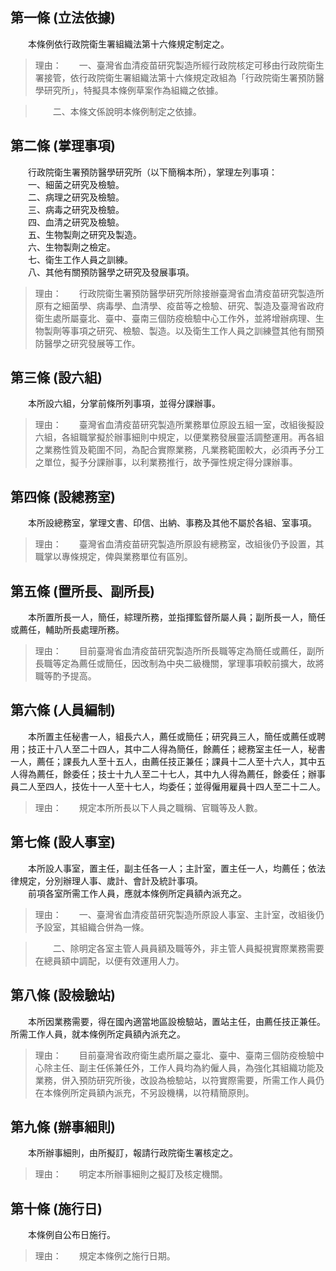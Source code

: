 第一條 (立法依據)
-----------------
　　本條例依行政院衛生署組織法第十六條規定制定之。  
> 理由：　　一、臺灣省血清疫苗研究製造所經行政院核定可移由行政院衛生署接管，依行政院衛生署組織法第十六條規定政組為「行政院衛生署預防醫學研究所」，特擬具本條例草案作為組織之依據。

> 　　二、本條文係說明本條例制定之依據。



第二條 (掌理事項)
-----------------
　　行政院衛生署預防醫學研究所（以下簡稱本所），掌理左列事項：  
　　一、細菌之研究及檢驗。  
　　二、病理之研究及檢驗。  
　　三、病毒之研究及檢驗。  
　　四、血清之研究及檢驗。  
　　五、生物製劑之研究及製造。  
　　六、生物製劑之檢定。  
　　七、衛生工作人員之訓練。  
　　八、其他有關預防醫學之研究及發展事項。  
> 理由：　　行政院衛生署預防醫學研究所除接辦臺灣省血清疫苗研究製造所原有之細菌學、病毒學、血清學、疫苗等之檢驗、研究、製造及臺灣省政府衛生處所屬臺北、臺中、臺南三個防疫檢驗中心工作外，並將增辦病理、生物製劑等事項之研究、檢驗、製造。以及衛生工作人員之訓練暨其他有關預防醫學之研究發展等工作。



第三條 (設六組)
---------------
　　本所設六組，分掌前條所列事項，並得分課辦事。  
> 理由：　　臺灣省血清疫苗研究製造所業務單位原設五組一室，改組後擬設六組，各組職掌擬於辦事細則中規定，以便業務發展靈活調整運用。再各組之業務性質及範圍不同，為配合實際業務，凡業務範圍較大，必須再予分工之單位，擬予分課辦事，以利業務推行，故予彈性規定得分課辦事。



第四條 (設總務室)
-----------------
　　本所設總務室，掌理文書、印信、出納、事務及其他不屬於各組、室事項。  
> 理由：　　臺灣省血清疫苗研究製造所原設有總務室，改組後仍予設置，其職掌以專條規定，俾與業務單位有區別。



第五條 (置所長、副所長)
-----------------------
　　本所置所長一人，簡任，綜理所務，並指揮監督所屬人員；副所長一人，簡任或薦任，輔助所長處理所務。  
> 理由：　　目前臺灣省血清疫苗研究製造所所長職等定為簡任或薦任，副所長職等定為薦任或簡任，因改制為中央二級機關，掌理事項較前擴大，故將職等酌予提高。



第六條 (人員編制)
-----------------
　　本所置主任秘書一人，組長六人，薦任或簡任；研究員三人，簡任或薦任或聘用；技正十八人至二十四人，其中二人得為簡任，餘薦任；總務室主任一人，秘書一人，薦任；課長九人至十五人，由薦任技正兼任；課員十二人至十六人，其中五人得為薦任，餘委任；技士十九人至二十七人，其中九人得為薦任，餘委任；辦事員二人至四人，技佐十一人至十七人，均委任；並得僱用雇員十四人至二十二人。  
> 理由：　　規定本所所長以下人員之職稱、官職等及人數。



第七條 (設人事室)
-----------------
　　本所設人事室，置主任，副主任各一人；主計室，置主任一人，均薦任；依法律規定，分別辦理人事、歲計、會計及統計事項。  
　　前項各室所需工作人員，應就本條例所定員額內派充之。  
> 理由：　　一、臺灣省血清疫苗研究製造所原設人事室、主計室，改組後仍予設室，其組織合併為一條。

> 　　二、除明定各室主管人員員額及職等外，非主管人員擬視實際業務需要在總員額中調配，以便有效運用人力。



第八條 (設檢驗站)
-----------------
　　本所因業務需要，得在國內適當地區設檢驗站，置站主任，由薦任技正兼任。所需工作人員，就本條例所定員額內派充之。  
> 理由：　　目前臺灣省政府衛生處所屬之臺北、臺中、臺南三個防疫檢驗中心除主任、副主任係兼任外，工作人員均為約僱人員，為強化其組織功能及業務，併入預防研究所後，改設為檢驗站，以符實際需要，所需工作人員仍在本條例所定員額內派充，不另設機構，以符精簡原則。



第九條 (辦事細則)
-----------------
　　本所辦事細則，由所擬訂，報請行政院衛生署核定之。  
> 理由：　　明定本所辦事細則之擬訂及核定機關。



第十條 (施行日)
---------------
　　本條例自公布日施行。  
> 理由：　　規定本條例之施行日期。